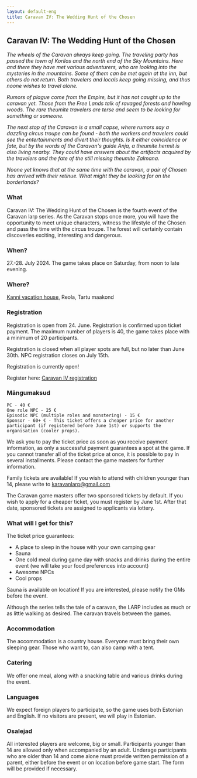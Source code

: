 ```yaml
---
layout: default-eng
title: Caravan IV: The Wedding Hunt of the Chosen
---
```

## Caravan IV: The Wedding Hunt of the Chosen

_The wheels of the Caravan always keep going. The traveling party has passed the town of Korilos and the north end of the Sky Mountains. Here and there they have met various adventurers, who are looking into the mysteries in the mountains. Some of them can be met again at the inn, but others do not return. Both travelers and locals keep going missing, and thus noone wishes to travel alone._ 

_Rumors of plague come from the Empire, but it has not caught up to the caravan yet. Those from the Free Lands talk of ravaged forests and howling woods. The rare theumite travelers are terse and seem to be looking for something or someone._

_The next stop of the Caravan is a small copse, where rumors say a dazzling circus troupe can be found - both the workers and travelers could see the entertainments and divert their thoughts. Is it either coincidence or fate, but by the words of the Caravan's guide Anja, a theumite hermit is also living nearby. They could have answers about the artifacts acquired by the travelers and the fate of the still missing theumite Zalmana._ 

_Noone yet knows that at the same time with the caravan,  a pair of Chosen has arrived with their retinue. What might they be looking for on the borderlands?_

### What

Caravan IV: The Wedding Hunt of the Chosen is the fourth event of the Caravan larp series. As the Caravan stops once more, you will have the opportunity to meet unique characters, witness the lifestyle of the Chosen and pass the time with the circus troupe. The forest will certainly contain discoveries exciting, interesting and dangerous. 

### When?

27.-28. July 2024. The game takes place on Saturday, from noon to late evening.

### Where?

[Kanni vacation house](https://www.google.com/maps/place/Kanni+Puhkemaja+O%C3%9C/@58.2905583,26.6811562,15.13z/data=!4m9!3m8!1s0x46eb3a2c24476399:0xdc346e3e783869ce!5m2!4m1!1i2!8m2!3d58.2895799!4d26.685859!16s%2Fg%2F1tk6tlx2?entry=ttu), Reola, Tartu maakond

### Registration

Registration is open from 24. June. Registration is confirmed upon ticket payment. The maximum number of players is 40, the game takes place with a minimum of 20 participants.

Registration is closed when all player spots are full, but no later than June 30th. NPC registration closes on July 15th.

Registration is currently open! 

Register here: [Caravan IV registration](https://docs.google.com/forms/d/1GPLm7LyVlbvm-scIslABiNjX8o6fB9q1r2YWJLFHPp8)

### Mängumaksud

    PC - 40 €
    One role NPC - 25 €
    Episodic NPC (multiple roles and monstering) - 15 €
    Sponsor - 60+ € - This ticket offers a cheaper price for another participant (if registered before June 1st) or supports the organisation (cooler props).

We ask you to pay the ticket price as soon as you receive payment information, as only a successful payment guarantees a spot at the game. If you cannot transfer all of the ticket price at once, it is possible to pay in several installments. Please contact the game masters for further information.

Family tickets are available! If you wish to attend with children younger than 14, please write to karavanlarp@gmail.com

The Caravan game masters offer two sponsored tickets by default. If you wish to apply for a cheaper ticket, you must register by June 1st. After that date, sponsored tickets are assigned to applicants via lottery.

### What will I get for this?

The ticket price guarantees:

* A place to sleep in the house with your own camping gear
* Sauna
* One cold meal during game day with snacks and drinks during the entire event (we will take your food preferences into account)
* Awesome NPCs
* Cool props

Sauna is available on location! If you are interested, please notify the GMs before the event.

Although the series tells the tale of a caravan, the LARP includes as much or as little walking as desired. The caravan travels between the games.

### Accommodation

The accommodation is a country house. Everyone must bring their own sleeping gear. Those who want to, can also camp with a tent. 

### Catering

We offer one meal, along with a snacking table and various drinks during the event. 

### Languages

We expect foreign players to participate, so the game uses both Estonian and English. If no visitors are present, we will play in Estonian.

### Osalejad

All interested players are welcome, big or small. Participants younger than 14 are allowed only when accompanied by an adult. Underage participants who are older than 14 and come alone must provide written permission of a parent, either before the event or on location before game start. The form will be provided if necessary.
